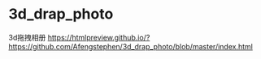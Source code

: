 # 3d_drap_photo
3d拖拽相册
https://htmlpreview.github.io/?https://github.com/Afengstephen/3d_drap_photo/blob/master/index.html
